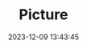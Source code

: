 ---
weight: 1
images:
- /images/edited/118.jpeg
title: Picture
date: 2023-12-09 13:43:45
tags: [luminarneo,work,ilce7m3,car,truck]
---